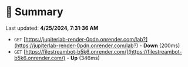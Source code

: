 # 📖 Summary
Last updated: **4/25/2024, 7:31:36 AM**

- `GET` [https://jupiterlab-render-0pdn.onrender.com/lab?](https://jupiterlab-render-0pdn.onrender.com/lab?) - **Down** (200ms)
- `GET` [https://filestreambot-b5k6.onrender.com/](https://filestreambot-b5k6.onrender.com/) - **Up** (346ms)
